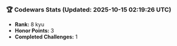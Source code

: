 ### 🏆 Codewars Stats (Updated: 2025-10-15 02:19:26 UTC)

- **Rank:** 8 kyu
- **Honor Points:** 3
- **Completed Challenges:** 1
